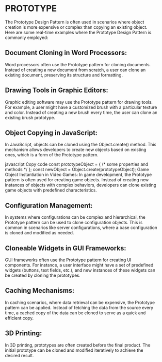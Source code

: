 # PROTOTYPE
The Prototype Design Pattern is often used in scenarios where object creation is more expensive or complex than copying an existing object. Here are some real-time examples where the Prototype Design Pattern is commonly employed:

## Document Cloning in Word Processors:
Word processors often use the Prototype pattern for cloning documents. Instead of creating a new document from scratch, a user can clone an existing document, preserving its structure and formatting.

## Drawing Tools in Graphic Editors:
Graphic editing software may use the Prototype pattern for drawing tools. For example, a user might have a customized brush with a particular texture and color. Instead of creating a new brush every time, the user can clone an existing brush prototype.

## Object Copying in JavaScript:
In JavaScript, objects can be cloned using the Object.create() method. This mechanism allows developers to create new objects based on existing ones, which is a form of the Prototype pattern.

javascript
Copy code
const prototypeObject = { /* some properties and methods */ };
const newObject = Object.create(prototypeObject);
Game Object Instantiation in Video Games:
In game development, the Prototype pattern is often used for creating game objects. Instead of creating new instances of objects with complex behaviors, developers can clone existing game objects with predefined characteristics.

## Configuration Management:
In systems where configurations can be complex and hierarchical, the Prototype pattern can be used to clone configuration objects. This is common in scenarios like server configurations, where a base configuration is cloned and modified as needed.

## Cloneable Widgets in GUI Frameworks:
GUI frameworks often use the Prototype pattern for creating UI components. For instance, a user interface might have a set of predefined widgets (buttons, text fields, etc.), and new instances of these widgets can be created by cloning the prototypes.

## Caching Mechanisms:
In caching scenarios, where data retrieval can be expensive, the Prototype pattern can be applied. Instead of fetching the data from the source every time, a cached copy of the data can be cloned to serve as a quick and efficient copy.

## 3D Printing:
In 3D printing, prototypes are often created before the final product. The initial prototype can be cloned and modified iteratively to achieve the desired result.